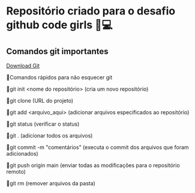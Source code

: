 # Repositório criado para o desafio github code girls 💪💻 

## Comandos git importantes 
[Download Git](https://git-scm.com/downloads)

👾Comandos rápidos para não esquecer git

🔹git init <nome do repositório> (cria um novo repositório)

🔹git clone (URL do projeto)

🔹git add <arquivo_aqui> (adicionar arquivos especificados ao repositório)

🔹git status (verificar o status)

🔹git . (adicionar todos os arquivos)

🔹git commit -m "comentários" (executa o commit dos arquivos que foram adicionados)

🔹git push origin main (enviar todas as modificações para o repositório remoto)

🔹git rm <arquivo> (remover arquivos da pasta)
